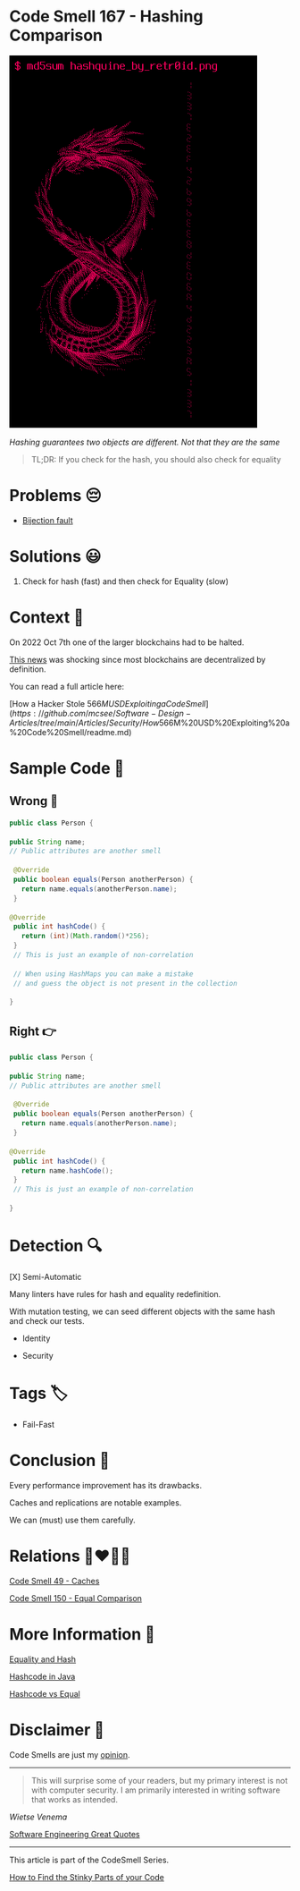 # Code Smell 167 - Hashing Comparison
            
![Code Smell 167 - Hashing Comparison](Code%20Smell%20167%20-%20Hashing%20Comparison.png)

*Hashing guarantees two objects are different. Not that they are the same*

> TL;DR: If you check for the hash, you should also check for equality

# Problems 😔 

- [Bijection fault](https://github.com/mcsee/Software-Design-Articles/tree/main/Articles/Theory/The%20One%20and%20Only%20Software%20Design%20Principle/readme.md)

# Solutions 😃

1. Check for hash (fast) and then check for Equality (slow)

# Context 💬

On 2022 Oct 7th one of the larger blockchains had to be halted.

[This news](https://www.coindesk.com/business/2022/10/06/binance-linked-bnb-price-falls-close-to-4-on-hack-rumors/) was shocking since most blockchains are decentralized by definition.

You can read a full article here:

[How a Hacker Stole $566M USD Exploiting a Code Smell](https://github.com/mcsee/Software-Design-Articles/tree/main/Articles/Security/How%20a%20Hacker%20Stole%20$566M%20USD%20Exploiting%20a%20Code%20Smell/readme.md)

# Sample Code 📖

## Wrong 🚫

<!-- [Gist Url](https://gist.github.com/mcsee/b97afa5814c25e6d9c53e35f3fc5f09e) -->

```java
public class Person {
 
public String name;
// Public attributes are another smell  
 
 @Override
 public boolean equals(Person anotherPerson) {
   return name.equals(anotherPerson.name); 
 }
 	
@Override
 public int hashCode() {
   return (int)(Math.random()*256); 
 }
 // This is just an example of non-correlation  
 
 // When using HashMaps you can make a mistake 
 // and guess the object is not present in the collection
 
}
```

## Right 👉

<!-- [Gist Url](https://gist.github.com/mcsee/4a40df553e8d08860b23f35fb4400c0e) -->

```java
public class Person {
 
public String name;
// Public attributes are another smell  
 
 @Override
 public boolean equals(Person anotherPerson) {
   return name.equals(anotherPerson.name); 
 }
 	
@Override
 public int hashCode() {
   return name.hashCode(); 
 }
 // This is just an example of non-correlation  
 
}
```

# Detection 🔍

[X] Semi-Automatic 

Many linters have rules for hash and equality redefinition.

With mutation testing, we can seed different objects with the same hash and check our tests.

- Identity

- Security

# Tags 🏷️

- Fail-Fast

# Conclusion 🏁

Every performance improvement has its drawbacks.

Caches and replications are notable examples.

We can (must) use them carefully.

# Relations 👩‍❤️‍💋‍👨

[Code Smell 49 - Caches](https://github.com/mcsee/Software-Design-Articles/tree/main/Articles/Code%20Smells/Code%20Smell%2049%20-%20Caches/readme.md)

[Code Smell 150 - Equal Comparison](https://github.com/mcsee/Software-Design-Articles/tree/main/Articles/Code%20Smells/Code%20Smell%20150%20-%20Equal%20Comparison/readme.md)

# More Information 📕

[Equality and Hash](http://forum.world.st/Is-it-always-needed-to-redefine-hash-message-when-you-redefine-message-td4828721.html)

[Hashcode in Java](https://stackoverflow.com/questions/3563847/what-is-the-use-of-hashcode-in-java)

[Hashcode vs Equal](https://www.digitalocean.com/community/tutorials/java-equals-hashcode)

# Disclaimer 📘

Code Smells are just my [opinion](https://github.com/mcsee/Software-Design-Articles/tree/main/Articles/Blogging/I%20Wrote%20More%20than%2090%20Articles%20on%202021%20Here%20is%20What%20I%20Learned/readme.md).

* * *

> This will surprise some of your readers, but my primary interest is not with computer security. I am primarily interested in writing software that works as intended.

_Wietse Venema_
 
[Software Engineering Great Quotes](https://github.com/mcsee/Software-Design-Articles/tree/main/Articles/Quotes/Software%20Engineering%20Great%20Quotes/readme.md)

* * *

This article is part of the CodeSmell Series.

[How to Find the Stinky Parts of your Code](https://github.com/mcsee/Software-Design-Articles/tree/main/Articles/Code%20Smells/How%20to%20Find%20the%20Stinky%20parts%20of%20your%20Code/readme.md)